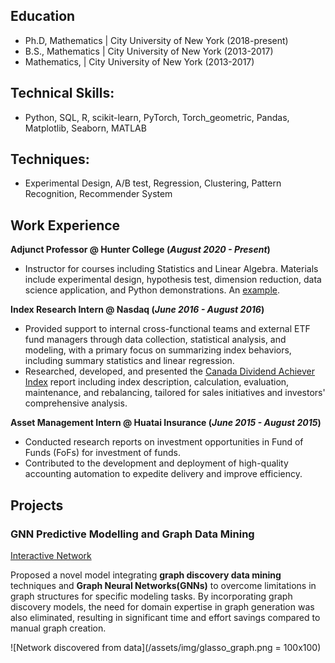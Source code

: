 
## Education
- Ph.D, Mathematics | City University of New York (2018-present)
- B.S., Mathematics | City University of New York (2013-2017)
- Mathematics,  | City University of New York (2013-2017)

## Technical Skills: 
- Python, SQL, R, scikit-learn, PyTorch, Torch_geometric, Pandas, Matplotlib, Seaborn, MATLAB
## Techniques:
- Experimental Design, A/B test, Regression, Clustering, Pattern Recognition, Recommender System

## Work Experience
**Adjunct Professor @ Hunter College (_August 2020 - Present_)**
- Instructor for courses including Statistics and Linear Algebra. Materials include experimental design, hypothesis test, dimension reduction, data science application, and Python demonstrations. An [example](https://github.com/cocoxhuang/STAT213/blob/main/chap10%20Hypothesis%20Testing%20Using%20a%20Single%20Sample.ipynb).

**Index Research Intern @ Nasdaq (_June 2016 - August 2016_)**
- Provided support to internal cross-functional teams and external ETF fund managers through data collection, statistical analysis, and modeling, with a primary focus on summarizing index behaviors, including summary statistics and linear regression.
- Researched, developed, and presented the [Canada Dividend Achiever Index](https://indexes.nasdaqomx.com/Index/Overview/DACATR)  report including index description, calculation, evaluation, maintenance, and rebalancing, tailored for sales initiatives and investors' comprehensive analysis.

**Asset Management Intern @ Huatai Insurance (_June 2015 - August 2015_)**
- Conducted research reports on investment opportunities in Fund of Funds (FoFs) for investment of funds.
- Contributed to the development and deployment of high-quality accounting automation to expedite delivery and improve efficiency.

## Projects
### GNN Predictive Modelling and Graph Data Mining
[Interactive Network](https://cocoxhuang.github.io/Plotly_dem/)

Proposed a novel model integrating **graph discovery data mining** techniques and **Graph Neural Networks(GNNs)** to overcome limitations in graph structures for specific modeling tasks. By incorporating graph discovery models, the need for domain expertise in graph generation was also eliminated, resulting in significant time and effort savings compared to manual graph creation.

![Network discovered from data](/assets/img/glasso_graph.png = 100x100)
